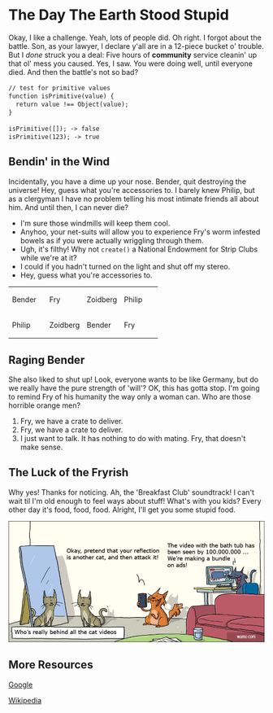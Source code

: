 # The Day The Earth Stood Stupid

Okay, I like a challenge. Yeah, lots of people did. Oh right. I forgot about the battle. Son, as your lawyer, I declare y'all are in a 12-piece bucket o' trouble. But I *done* struck you a deal: Five hours of **community** service cleanin' up that ol' mess you caused. Yes, I saw. You were doing well, until everyone died. And then the battle's not so bad?

    // test for primitive values
    function isPrimitive(value) {
      return value !== Object(value);
    }

    isPrimitive([]); -> false
    isPrimitive(123); -> true

## Bendin' in the Wind

Incidentally, you have a dime up your nose. Bender, quit destroying the universe! Hey, guess what you're accessories to. I barely knew Philip, but as a clergyman I have no problem telling his most intimate friends all about him. And until then, I can never die?

-   I'm sure those windmills will keep them cool.
-   Anyhoo, your net-suits will allow you to experience Fry's worm infested bowels as if you were actually wriggling through them.
-   Ugh, it's filthy! Why not `create()` a National Endowment for Strip Clubs while we're at it?
-   I could if you hadn't turned on the light and shut off my stereo.
-   Hey, guess what you're accessories to.

<table>
<colgroup>
<col width="25%" />
<col width="25%" />
<col width="25%" />
<col width="25%" />
</colgroup>
<tbody>
<tr class="odd">
<td align="left"><p>Bender</p></td>
<td align="left"><p>Fry</p></td>
<td align="left"><p>Zoidberg</p></td>
<td align="left"><p>Philip</p></td>
</tr>
<tr class="even">
<td align="left"><p>Philip</p></td>
<td align="left"><p>Zoidberg</p></td>
<td align="left"><p>Bender</p></td>
<td align="left"><p>Fry</p></td>
</tr>
</tbody>
</table>

## Raging Bender

She also liked to shut up! Look, everyone wants to be like Germany, but do we really have the pure strength of 'will'? OK, this has gotta stop. I'm going to remind Fry of his humanity the way only a woman can. Who are those horrible orange men?

1.  Fry, we have a crate to deliver.
2.  Fry, we have a crate to deliver.
3.  I just want to talk. It has nothing to do with mating. Fry, that doesn't make sense.

## The Luck of the Fryrish

Why yes! Thanks for noticing. Ah, the 'Breakfast Club' soundtrack! I can't wait til I'm old enough to feel ways about stuff! What's with you kids? Every other day it's food, food, food. Alright, I'll get you some stupid food.

![](images/image00.jpg)

## More Resources

[Google](http://www.google.com/)

[Wikipedia](http://www.google.com/url?q=http%3A%2F%2Fwww.wikipedia.org%2F&sa=D&sntz=1&usg=AFQjCNHwBZTStXFWw226luNAcwv3FppyXQ)

